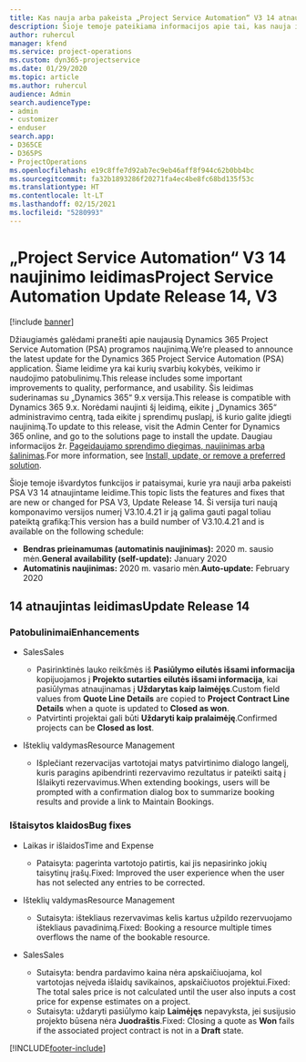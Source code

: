 ```yaml
---
title: Kas nauja arba pakeista „Project Service Automation“ V3 14 atnaujintame leidime
description: Šioje temoje pateikiama informacijos apie tai, kas nauja ir pakeista „Project Service Automation“ 14 atnaujintame leidime V3.
author: ruhercul
manager: kfend
ms.service: project-operations
ms.custom: dyn365-projectservice
ms.date: 01/29/2020
ms.topic: article
ms.author: ruhercul
audience: Admin
search.audienceType:
- admin
- customizer
- enduser
search.app:
- D365CE
- D365PS
- ProjectOperations
ms.openlocfilehash: e19c8ffe7d92ab7ec9eb46aff8f944c62b0bb4bc
ms.sourcegitcommit: fa32b1893286f20271fa4ec4be8fc68bd135f53c
ms.translationtype: HT
ms.contentlocale: lt-LT
ms.lasthandoff: 02/15/2021
ms.locfileid: "5280993"
---
```

# <a name="project-service-automation-update-release-14-v3"></a><span data-ttu-id="93bdb-103">„Project Service Automation“ V3 14 naujinimo leidimas</span><span class="sxs-lookup"><span data-stu-id="93bdb-103">Project Service Automation Update Release 14, V3</span></span>

[!include [banner](../includes/psa-now-project-operations.md)]

<span data-ttu-id="93bdb-104">Džiaugiamės galėdami pranešti apie naujausią Dynamics 365 Project Service Automation (PSA) programos naujinimą.</span><span class="sxs-lookup"><span data-stu-id="93bdb-104">We’re pleased to announce the latest update for the Dynamics 365 Project Service Automation (PSA) application.</span></span> <span data-ttu-id="93bdb-105">Šiame leidime yra kai kurių svarbių kokybės, veikimo ir naudojimo patobulinimų.</span><span class="sxs-lookup"><span data-stu-id="93bdb-105">This release includes some important improvements to quality, performance, and usability.</span></span> <span data-ttu-id="93bdb-106">Šis leidimas suderinamas su „Dynamics 365“ 9.x versija.</span><span class="sxs-lookup"><span data-stu-id="93bdb-106">This release is compatible with Dynamics 365 9.x.</span></span> <span data-ttu-id="93bdb-107">Norėdami naujinti šį leidimą, eikite į „Dynamics 365“ administravimo centrą, tada eikite į sprendimų puslapį, iš kurio galite įdiegti naujinimą.</span><span class="sxs-lookup"><span data-stu-id="93bdb-107">To update to this release, visit the Admin Center for Dynamics 365 online, and go to the solutions page to install the update.</span></span> <span data-ttu-id="93bdb-108">Daugiau informacijos žr. [Pageidaujamo sprendimo diegimas, naujinimas arba šalinimas](https://docs.microsoft.com/power-platform/admin/install-remove-preferred-solution).</span><span class="sxs-lookup"><span data-stu-id="93bdb-108">For more information, see [Install, update, or remove a preferred solution](https://docs.microsoft.com/power-platform/admin/install-remove-preferred-solution).</span></span>

<span data-ttu-id="93bdb-109">Šioje temoje išvardytos funkcijos ir pataisymai, kurie yra nauji arba pakeisti PSA V3 14 atnaujintame leidime.</span><span class="sxs-lookup"><span data-stu-id="93bdb-109">This topic lists the features and fixes that are new or changed for PSA V3, Update Release 14.</span></span> <span data-ttu-id="93bdb-110">Ši versija turi naują komponavimo versijos numerį V3.10.4.21 ir ją galima gauti pagal toliau pateiktą grafiką:</span><span class="sxs-lookup"><span data-stu-id="93bdb-110">This version has a build number of V3.10.4.21 and is available on the following schedule:</span></span>

- <span data-ttu-id="93bdb-111">**Bendras prieinamumas (automatinis naujinimas):** 2020 m. sausio mėn.</span><span class="sxs-lookup"><span data-stu-id="93bdb-111">**General availability (self-update):** January 2020</span></span>
- <span data-ttu-id="93bdb-112">**Automatinis naujinimas:** 2020 m. vasario mėn.</span><span class="sxs-lookup"><span data-stu-id="93bdb-112">**Auto-update:** February 2020</span></span>

## <a name="update-release-14"></a><span data-ttu-id="93bdb-113">14 atnaujintas leidimas</span><span class="sxs-lookup"><span data-stu-id="93bdb-113">Update Release 14</span></span>

### <a name="enhancements"></a><span data-ttu-id="93bdb-114">Patobulinimai</span><span class="sxs-lookup"><span data-stu-id="93bdb-114">Enhancements</span></span>

- <span data-ttu-id="93bdb-115">Sales</span><span class="sxs-lookup"><span data-stu-id="93bdb-115">Sales</span></span>

     - <span data-ttu-id="93bdb-116">Pasirinktinės lauko reikšmės iš **Pasiūlymo eilutės išsami informacija** kopijuojamos į **Projekto sutarties eilutės išsami informacija**, kai pasiūlymas atnaujinamas į **Uždarytas kaip laimėjęs**.</span><span class="sxs-lookup"><span data-stu-id="93bdb-116">Custom field values from **Quote Line Details** are copied to **Project Contract Line Details** when a quote is updated to **Closed as won**.</span></span>
     - <span data-ttu-id="93bdb-117">Patvirtinti projektai gali būti **Uždaryti kaip pralaimėję**.</span><span class="sxs-lookup"><span data-stu-id="93bdb-117">Confirmed projects can be **Closed as lost**.</span></span>

- <span data-ttu-id="93bdb-118">Išteklių valdymas</span><span class="sxs-lookup"><span data-stu-id="93bdb-118">Resource Management</span></span>

     - <span data-ttu-id="93bdb-119">Išplečiant rezervacijas vartotojai matys patvirtinimo dialogo langelį, kuris paragins apibendrinti rezervavimo rezultatus ir pateikti saitą į Išlaikyti rezervavimus.</span><span class="sxs-lookup"><span data-stu-id="93bdb-119">When extending bookings, users will be prompted with a confirmation dialog box to summarize booking results and provide a link to Maintain Bookings.</span></span>


### <a name="bug-fixes"></a><span data-ttu-id="93bdb-120">Ištaisytos klaidos</span><span class="sxs-lookup"><span data-stu-id="93bdb-120">Bug fixes</span></span>

- <span data-ttu-id="93bdb-121">Laikas ir išlaidos</span><span class="sxs-lookup"><span data-stu-id="93bdb-121">Time and Expense</span></span>

     - <span data-ttu-id="93bdb-122">Pataisyta: pagerinta vartotojo patirtis, kai jis nepasirinko jokių taisytinų įrašų.</span><span class="sxs-lookup"><span data-stu-id="93bdb-122">Fixed: Improved the user experience when the user has not selected any entries to be corrected.</span></span>

- <span data-ttu-id="93bdb-123">Išteklių valdymas</span><span class="sxs-lookup"><span data-stu-id="93bdb-123">Resource Management</span></span>

     - <span data-ttu-id="93bdb-124">Sutaisyta: ištekliaus rezervavimas kelis kartus užpildo rezervuojamo ištekliaus pavadinimą.</span><span class="sxs-lookup"><span data-stu-id="93bdb-124">Fixed: Booking a resource multiple times overflows the name of the bookable resource.</span></span>

- <span data-ttu-id="93bdb-125">Sales</span><span class="sxs-lookup"><span data-stu-id="93bdb-125">Sales</span></span>

     - <span data-ttu-id="93bdb-126">Sutaisyta: bendra pardavimo kaina nėra apskaičiuojama, kol vartotojas neįveda išlaidų savikainos, apskaičiuotos projektui.</span><span class="sxs-lookup"><span data-stu-id="93bdb-126">Fixed: The total sales price is not calculated until the user also inputs a cost price for expense estimates on a project.</span></span>
     - <span data-ttu-id="93bdb-127">Sutaisyta: uždaryti pasiūlymo kaip **Laimėjęs** nepavyksta, jei susijusio projekto būsena nėra **Juodraštis**.</span><span class="sxs-lookup"><span data-stu-id="93bdb-127">Fixed: Closing a quote as **Won** fails if the associated project contract is not in a **Draft** state.</span></span>



[!INCLUDE[footer-include](../includes/footer-banner.md)]